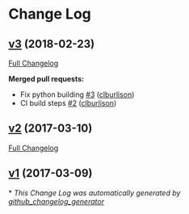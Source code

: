 # Change Log

## [v3](https://github.com/clburlison/vendored/tree/v3) (2018-02-23)
[Full Changelog](https://github.com/clburlison/vendored/compare/v2...v3)

**Merged pull requests:**

- Fix python building [\#3](https://github.com/clburlison/vendored/pull/3) ([clburlison](https://github.com/clburlison))
- CI build steps [\#2](https://github.com/clburlison/vendored/pull/2) ([clburlison](https://github.com/clburlison))

## [v2](https://github.com/clburlison/vendored/tree/v2) (2017-03-10)
[Full Changelog](https://github.com/clburlison/vendored/compare/v1...v2)

## [v1](https://github.com/clburlison/vendored/tree/v1) (2017-03-09)


\* *This Change Log was automatically generated by [github_changelog_generator](https://github.com/skywinder/Github-Changelog-Generator)*